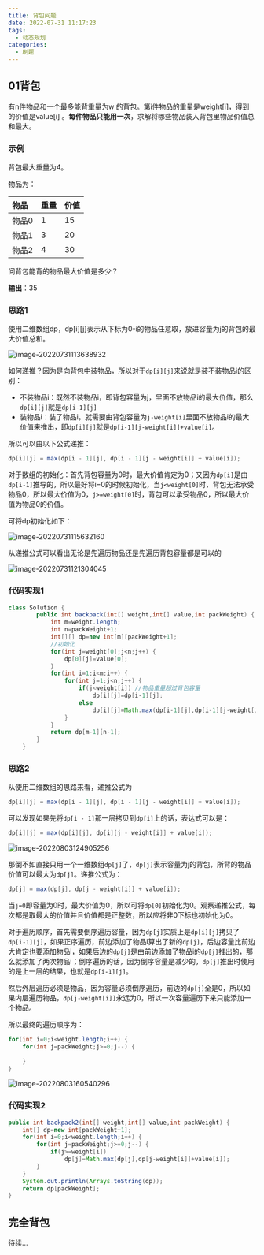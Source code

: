 ```yaml
---
title: 背包问题
date: 2022-07-31 11:17:23
tags: 
  - 动态规划
categories:
  - 刷题
---
```


## 01背包

有n件物品和一个最多能背重量为w 的背包。第i件物品的重量是weight[i]，得到的价值是value[i] 。**每件物品只能用一次**，求解将哪些物品装入背包里物品价值总和最大。 

### 示例

背包最大重量为4。

物品为：

| 物品  | 重量 | 价值 |
| :---- | :--- | :--- |
| 物品0 | 1    | 15   |
| 物品1 | 3    | 20   |
| 物品2 | 4    | 30   |

问背包能背的物品最大价值是多少？

**输出**：35

### 思路1

使用二维数组dp，dp[i]\[j]表示从下标为0-i的物品任意取，放进容量为j的背包的最大价值总和。

![image-20220731113638932](https://s2.loli.net/2022/07/31/wrQNC3Ji2MVWeXD.png)

如何递推？因为是向背包中装物品，所以对于`dp[i][j]`来说就是装不装物品i的区别：

* 不装物品i：既然不装物品i，即背包容量为j，里面不放物品i的最大价值，那么`dp[i][j]`就是`dp[i-1][j]`
* 装物品i：装了物品i，就需要由背包容量为`j-weight[i]`里面不放物品i的最大价值来推出，即`dp[i][j]`就是`dp[i-1][j-weight[i]]+value[i]`。

所以可以由以下公式递推：

~~~java
dp[i][j] = max(dp[i - 1][j], dp[i - 1][j - weight[i]] + value[i]);
~~~

对于数组的初始化：首先背包容量为0时，最大价值肯定为0；又因为`dp[i]`是由`dp[i-1]`推导的，所以最好将i=0的时候初始化，当`j<weight[0]`时，背包无法承受物品0，所以最大价值为0，`j>=weight[0]`时，背包可以承受物品0，所以最大价值为物品0的价值。

可将dp初始化如下：

![image-20220731115632160](https://s2.loli.net/2022/07/31/AOaqkcu3W1sl5QV.png)

从递推公式可以看出无论是先遍历物品还是先遍历背包容量都是可以的

![image-20220731121304045](https://s2.loli.net/2022/07/31/awHzStumLjF5sKy.png)

### 代码实现1

~~~java
class Solution {
        public int backpack(int[] weight,int[] value,int packWeight) {
            int m=weight.length;
            int n=packWeight+1;
            int[][] dp=new int[m][packWeight+1];
            //初始化
            for(int j=weight[0];j<n;j++) {
                dp[0][j]=value[0];
            }
            for(int i=1;i<m;i++) {
                for(int j=1;j<n;j++) {
                    if(j<weight[i]) //物品重量超过背包容量
                        dp[i][j]=dp[i-1][j];
                    else
                        dp[i][j]=Math.max(dp[i-1][j],dp[i-1][j-weight[i]]+value[i]);
                }
            }
            return dp[m-1][n-1];
        }
    }
~~~

### 思路2

从使用二维数组的思路来看，递推公式为

~~~java
dp[i][j] = max(dp[i - 1][j], dp[i - 1][j - weight[i]] + value[i]);
~~~

可以发现如果先将`dp[i - 1]`那一层拷贝到`dp[i]`上的话，表达式可以是：

~~~java
dp[i][j] = max(dp[i][j], dp[i][j - weight[i]] + value[i]);
~~~

![image-20220803124905256](https://s2.loli.net/2022/08/03/EDjoFJf2C51OWLK.png)

那倒不如直接只用一个一维数组`dp[j]`了，`dp[j]`表示容量为j的背包，所背的物品价值可以最大为`dp[j]`。递推公式为：

~~~java
dp[j] = max(dp[j], dp[j - weight[i]] + value[i]);
~~~

当`j=0`即容量为0时，最大价值为0，所以可将`dp[0]`初始化为0。观察递推公式，每次都是取最大的价值并且价值都是正整数，所以应将非0下标也初始化为0。

对于遍历顺序，首先需要倒序遍历容量，因为`dp[j]`实质上是`dp[i][j]`拷贝了`dp[i-1][j]`，如果正序遍历，前边添加了物品i算出了新的`dp[j]`，后边容量比前边大肯定也要添加物品i，如果后边的`dp[j]`是由前边添加了物品i的`dp[j]`推出的，那么就添加了两次物品i；倒序遍历的话，因为倒序容量是减少的，`dp[j]`推出时使用的是上一层的结果，也就是`dp[i-1][j]`。

然后外层遍历必须是物品，因为容量必须倒序遍历，前边的`dp[j]`全是0，所以如果内层遍历物品，`dp[j-weight[i]]`永远为0，所以一次容量遍历下来只能添加一个物品。

所以最终的遍历顺序为：

```java
for(int i=0;i<weight.length;i++) {
    for(int j=packWeight;j>=0;j--) {
        
    }
}
```

![image-20220803160540296](https://s2.loli.net/2022/08/03/lRkdD4ugibZzten.png)

### 代码实现2

~~~java
public int backpack2(int[] weight,int[] value,int packWeight) {
    int[] dp=new int[packWeight+1];
    for(int i=0;i<weight.length;i++) {
        for(int j=packWeight;j>=0;j--) {
            if(j>=weight[i])
                dp[j]=Math.max(dp[j],dp[j-weight[i]]+value[i]);
        }
    }
    System.out.println(Arrays.toString(dp));
    return dp[packWeight];
}
~~~

## 完全背包

待续...

